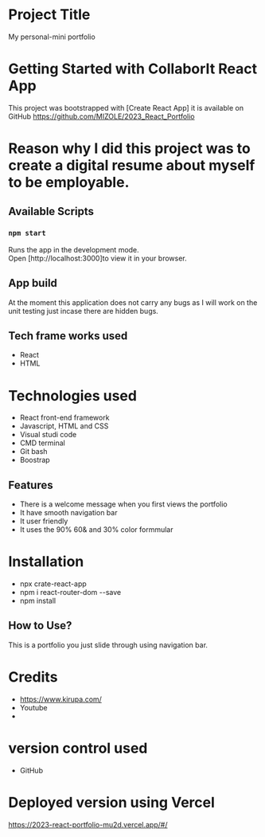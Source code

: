 # Project Title
My personal-mini portfolio

# Getting Started with CollaborIt React App
This project was bootstrapped with [Create React App] 
it is available on GitHub https://github.com/MIZOLE/2023_React_Portfolio

# Reason why I did this project was to create a digital resume about myself to be employable.
## Available Scripts

### `npm start`
Runs the app in the development mode.\
Open [http://localhost:3000]to view it in your browser.

## App build
At the moment this application does not carry any bugs as I will work on the unit testing just incase there are hidden bugs.

## Tech frame works used
-   React
-   HTML

# Technologies used
- React front-end framework
- Javascript, HTML and CSS
- Visual studi code
- CMD terminal
- Git bash
- Boostrap

## Features
- There is a welcome message when you first views the portfolio
- It have smooth navigation bar
- It user friendly
- It uses the 90% 60& and 30% color formmular

# Installation
- npx crate-react-app
- npm i react-router-dom --save
- npm install

## How to Use?
This is a portfolio you just slide through using navigation bar.

# Credits
- https://www.kirupa.com/
- Youtube
- 
# version control used
- GitHub

# Deployed version using Vercel

https://2023-react-portfolio-mu2d.vercel.app/#/



